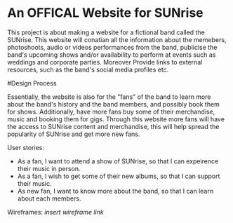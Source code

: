 # An OFFICAL Website for SUNrise
This project is about making a website for a fictional band called the SUNrise. 
This website will conatian all the information about the memebers, photoshoots, audio or videos performances from the band, publicise the band's upcoming shows and/or availability to perform at events such as weddings and corporate parties. Moreover Provide links to external resources, such as the band's social media profiles etc. 


#Design Process

Essentially, the website is also for the "fans" of the band to learn more about the band's history and the band members, and possibly book them for shows. Additionally, have more fans buy some of their merchandise, music and booking them for gigs. Through this website more fans will have the access to SUNrise content and merchandise, this will help spread the popularity of SUNrise and get more new fans.

User stories:
- As a fan, I want to attend a show of SUNrise, so that I can expeirence their music in person.
- As a fan, I wish to get some of their new albums, so that I can support their music.
- As new fan, I want to know more about the band, so that I can learn about each members.

Wireframes: *insert wireframe link*